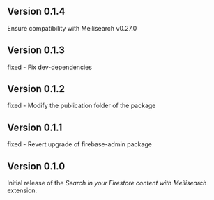 ## Version 0.1.4

Ensure compatibility with Meilisearch v0.27.0

## Version 0.1.3

fixed - Fix dev-dependencies

## Version 0.1.2

fixed - Modify the publication folder of the package

## Version 0.1.1

fixed - Revert upgrade of firebase-admin package

## Version 0.1.0

Initial release of the _Search in your Firestore content with Meilisearch_ extension.
